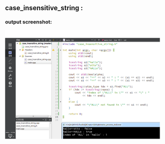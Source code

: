 case_insensitive_string :
----
### output screenshot:
![case_insensitive_string](https://github.com/tycao/opencvgit/blob/master/Cpp_STL/STL_Algorithm/src/case_insensitive_string.png "case_insensitive_string")